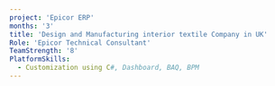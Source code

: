 ```yaml
---
project: 'Epicor ERP'
months: '3'
title: 'Design and Manufacturing interior textile Company in UK'
Role: 'Epicor Technical Consultant'
TeamStrength: '8'
PlatformSkills:
  - Customization using C#, Dashboard, BAQ, BPM
---
```


